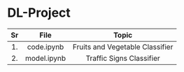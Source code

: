 # DL-Project
 | Sr | File |Topic|
|:---:|:----:|:-----------:|
|1.|code.ipynb|Fruits and Vegetable Classifier|
|2.|model.ipynb|Traffic Signs Classifier|
